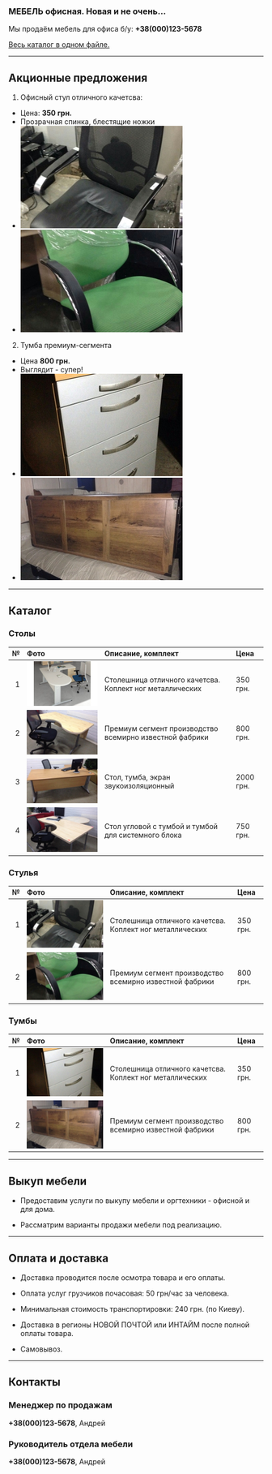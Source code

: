 ### МЕБЕЛЬ офисная. Новая и не очень...

Мы продаём мебель для офиса б/у: **+38(000)123-5678**

[Весь каталог в одном файле.](https://github.com/mebel-bu/mebel-bu.github.io/raw/master/price/mebel-bu.pdf)

---

## Акционные предложения

1. Офисный стул отличного качетсва:
- Цена: **350 грн.**
- Прозрачная спинка, блестящие ножки
- ![](https://github.com/mebel-bu/mebel-bu.github.io/raw/master/img/chair01.jpg)
- ![](https://github.com/mebel-bu/mebel-bu.github.io/raw/master/img/chair02.jpg)

2. Тумба премиум-сегмента
- Цена **800 грн.**
- Выглядит - супер!
- ![](https://github.com/mebel-bu/mebel-bu.github.io/raw/master/img/stand01.jpg)
- ![](https://github.com/mebel-bu/mebel-bu.github.io/raw/master/img/stand02.jpg)

---

## Каталог

### Столы

| №  | Фото | Описание, комплект | Цена |
|---:|:-----|:-------------------|:-----|
|  1 | ![](https://github.com/mebel-bu/mebel-bu.github.io/raw/master/img/table01.jpg) | Столешница  отличного качетсва. Коплект ног металлических | 350 грн. |
|  2 | ![](https://github.com/mebel-bu/mebel-bu.github.io/raw/master/img/table02.jpg) | Премиум сегмент производство всемирно известной фабрики | 800 грн. |
|  3 | ![](https://github.com/mebel-bu/mebel-bu.github.io/raw/master/img/table03.jpg) | Стол, тумба, экран звукоизоляционный | 2000 грн. |
|  4 | ![](https://github.com/mebel-bu/mebel-bu.github.io/raw/master/img/table04.jpg) | Стол угловой с тумбой и тумбой для системного блока | 750 грн. |

### Стулья

| №  | Фото | Описание, комплект | Цена |
|---:|:-----|:-------------------|:-----|
|  1 | ![](https://github.com/mebel-bu/mebel-bu.github.io/raw/master/img/chair01.jpg) | Столешница  отличного качетсва. Коплект ног металлических | 350 грн. |
|  2 | ![](https://github.com/mebel-bu/mebel-bu.github.io/raw/master/img/chair02.jpg) | Премиум сегмент производство всемирно известной фабрики | 800 грн. |

### Тумбы

| №  | Фото | Описание, комплект | Цена |
|---:|:-----|:-------------------|:-----|
|  1 | ![](https://github.com/mebel-bu/mebel-bu.github.io/raw/master/img/stand01.jpg) | Столешница  отличного качетсва. Коплект ног металлических | 350 грн. |
|  2 | ![](https://github.com/mebel-bu/mebel-bu.github.io/raw/master/img/stand02.jpg) | Премиум сегмент производство всемирно известной фабрики | 800 грн. |

---
 
## Выкуп мебели

- Предоставим услуги по выкупу мебели и оргтехники - офисной и для дома.

- Рассматрим варианты продажи мебели под реализацию.

---

## Оплата и доставка

- Доставка проводится после осмотра товара и его оплаты.

- Оплата услуг грузчиков почасовая: 50 грн/час за человека.

- Минимальная стоимость транспортировки: 240 грн. (по Киеву).

- Доставка в регионы НОВОЙ ПОЧТОЙ или ИНТАЙМ после полной оплаты товара.

- Самовывоз.

---

## Контакты

### Менеджер по продажам

**+38(000)123-5678**, Андрей

### Руководитель отдела мебели

**+38(000)123-5678**, Андрей

